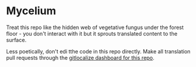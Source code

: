 # Mycelium

Treat this repo like the hidden web of vegetative fungus under the forest floor - you don't interact with it but it sprouts translated content to the surface.

Less poetically, don't edi tthe code in this repo directly. Make all translation pull requests through the [gitlocalize dashboard for this repo](https://gitlocalize.com/repo/5446).
